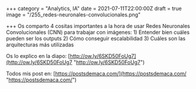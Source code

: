 +++
category = "Analytics, IA"
date = 2021-07-11T22:00:00Z
draft = true
image = "/255_redes-neuronales-convolucionales.png"

+++
Os comparto 4 cositas importantes a la hora de usar Redes Neuronales Convolucionales (CNN) para trabajar con imágenes: 1) Entender bien cuáles pueden ser los outputs 2) Cómo conseguir escalabilidad 3) Cuáles son las arquitecturas más utilizadas 

Os lo explico en la diapo: [http://ow.ly/6SKD50FoUg7](http://ow.ly/6SKD50FoUg7 "http://ow.ly/6SKD50FoUg7") 

Todos mis post en: [https://postsdemaca.com/](https://postsdemaca.com/ "https://postsdemaca.com/")